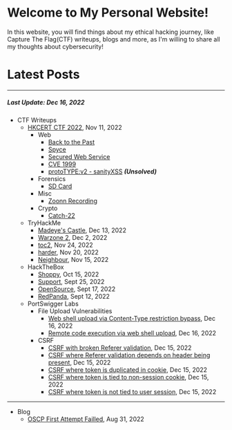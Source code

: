 # Welcome to My Personal Website!

In this website, you will find things about my ethical hacking journey, like Capture The Flag(CTF) writeups, blogs and more, as I'm willing to share all my thoughts about cybersecurity!

# Latest Posts

* * *
##### Last Update: Dec 16, 2022

- CTF Writeups
	- [HKCERT CTF 2022](https://siunam321.github.io/ctf/HKCERT-CTF-2022/), Nov 11, 2022
		- Web
			- [Back to the Past](https://siunam321.github.io/ctf/HKCERT-CTF-2022/Web/Back-to-the-Past/)
			- [Spyce](https://siunam321.github.io/ctf/HKCERT-CTF-2022/Web/Spyce/)
			- [Secured Web Service](https://siunam321.github.io/ctf/HKCERT-CTF-2022/Web/Secured-Web-Service/)
			- [CVE 1999](https://siunam321.github.io/ctf/HKCERT-CTF-2022/Web/CVE-1999/)
			- [protoTYPE:v2 - sanityXSS](https://siunam321.github.io/ctf/HKCERT-CTF-2022/Web/protoTYPEv2-sanityXSS/) ***(Unsolved)***
		- Forensics
			- [SD Card](https://siunam321.github.io/ctf/HKCERT-CTF-2022/Forensics/SD-Card/)
		- Misc
			- [Zoonn Recording](https://siunam321.github.io/ctf/HKCERT-CTF-2022/Misc/Zoonn-Recording/)
		- Crypto
			- [Catch-22](https://siunam321.github.io/ctf/HKCERT-CTF-2022/Crypto/Catch-22/)
	- TryHackMe
		- [Madeye's Castle](https://siunam321.github.io/ctf/tryhackme/Madeyes-Castle), Dec 13, 2022
		- [Warzone 2](https://siunam321.github.io/ctf/tryhackme/Warzone2), Dec 2, 2022
		- [toc2](https://siunam321.github.io/ctf/tryhackme/toc2), Nov 24, 2022
		- [harder](https://siunam321.github.io/ctf/tryhackme/harder), Nov 20, 2022
		- [Neighbour](https://siunam321.github.io/ctf/tryhackme/Neighbour), Nov 15, 2022
	- HackTheBox
		- [Shoppy](https://siunam321.github.io/ctf/hackthebox/Shoppy/), Oct 15, 2022
		- [Support](https://siunam321.github.io/ctf/hackthebox/Support/), Sept 25, 2022
		- [OpenSource](https://siunam321.github.io/ctf/hackthebox/OpenSource/), Sept 17, 2022
		- [RedPanda](https://siunam321.github.io/ctf/hackthebox/RedPanda/), Sept 12, 2022
	- PortSwigger Labs
		- File Upload Vulnerabilities
			- [Web shell upload via Content-Type restriction bypass](https://siunam321.github.io/ctf/portswigger-labs/File-Upload-Vulnerabilities/fuv-2), Dec 16, 2022
			- [Remote code execution via web shell upload](https://siunam321.github.io/ctf/portswigger-labs/File-Upload-Vulnerabilities/fuv-1), Dec 16, 2022
		- CSRF
			- [CSRF with broken Referer validation](https://siunam321.github.io/ctf/portswigger-labs/CSRF/csrf-8), Dec 15, 2022
			- [CSRF where Referer validation depends on header being present](https://siunam321.github.io/ctf/portswigger-labs/CSRF/csrf-7), Dec 15, 2022
			- [CSRF where token is duplicated in cookie](https://siunam321.github.io/ctf/portswigger-labs/CSRF/csrf-6), Dec 15, 2022
			- [CSRF where token is tied to non-session cookie](https://siunam321.github.io/ctf/portswigger-labs/CSRF/csrf-5), Dec 15, 2022
			- [CSRF where token is not tied to user session](https://siunam321.github.io/ctf/portswigger-labs/CSRF/csrf-4), Dec 15, 2022

* * *
- Blog
	- [OSCP First Attempt Failled](https://siunam321.github.io/blog/2022-08-31-OSCP-First-Attempt-Failled), Aug 31, 2022

